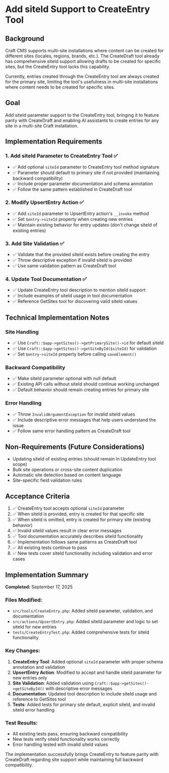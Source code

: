 # Add siteId Support to CreateEntry Tool

## Background

Craft CMS supports multi-site installations where content can be created for different sites (locales, regions, brands, etc.). The CreateDraft tool already has comprehensive siteId support allowing drafts to be created for specific sites, but the CreateEntry tool lacks this capability.

Currently, entries created through the CreateEntry tool are always created for the primary site, limiting the tool's usefulness in multi-site installations where content needs to be created for specific sites.

## Goal

Add siteId parameter support to the CreateEntry tool, bringing it to feature parity with CreateDraft and enabling AI assistants to create entries for any site in a multi-site Craft installation.

## Implementation Requirements

### 1. Add siteId Parameter to CreateEntry Tool ✅
- ✅ Add optional `siteId` parameter to CreateEntry tool method signature
- ✅ Parameter should default to primary site if not provided (maintaining backward compatibility)
- ✅ Include proper parameter documentation and schema annotation
- ✅ Follow the same pattern established in CreateDraft tool

### 2. Modify UpsertEntry Action ✅
- ✅ Add `siteId` parameter to UpsertEntry action's `__invoke` method
- ✅ Set `$entry->siteId` property when creating new entries
- ✅ Maintain existing behavior for entry updates (don't change siteId of existing entries)

### 3. Add Site Validation ✅
- ✅ Validate that the provided siteId exists before creating the entry
- ✅ Throw descriptive exception if invalid siteId is provided
- ✅ Use same validation pattern as CreateDraft tool

### 4. Update Tool Documentation ✅
- ✅ Update CreateEntry tool description to mention siteId support
- ✅ Include examples of siteId usage in tool documentation
- ✅ Reference GetSites tool for discovering valid siteId values

## Technical Implementation Notes

### Site Handling
- ✅ Use `Craft::$app->getSites()->getPrimarySite()->id` for default siteId
- ✅ Use `Craft::$app->getSites()->getSiteById($siteId)` for validation
- ✅ Set `$entry->siteId` property before calling `saveElement()`

### Backward Compatibility
- ✅ Make siteId parameter optional with null default
- ✅ Existing API calls without siteId should continue working unchanged
- ✅ Default behavior should remain creating entries for primary site

### Error Handling
- ✅ Throw `InvalidArgumentException` for invalid siteId values
- ✅ Include descriptive error messages that help users understand the issue
- ✅ Follow same error handling pattern as CreateDraft tool

## Non-Requirements (Future Considerations)

- Updating siteId of existing entries (should remain in UpdateEntry tool scope)
- Bulk site operations or cross-site content duplication
- Automatic site detection based on content language
- Site-specific field validation rules

## Acceptance Criteria

1. ✅ CreateEntry tool accepts optional `siteId` parameter
2. ✅ When siteId is provided, entry is created for that specific site
3. ✅ When siteId is omitted, entry is created for primary site (existing behavior)
4. ✅ Invalid siteId values result in clear error messages
5. ✅ Tool documentation accurately describes siteId functionality
6. ✅ Implementation follows same patterns as CreateDraft tool
7. ✅ All existing tests continue to pass
8. ✅ New tests cover siteId functionality including validation and error cases

## Implementation Summary

**Completed:** September 17, 2025

### Files Modified:
- `src/tools/CreateEntry.php`: Added siteId parameter, validation, and documentation
- `src/actions/UpsertEntry.php`: Added siteId parameter and logic to set siteId for new entries
- `tests/CreateEntryTest.php`: Added comprehensive tests for siteId functionality

### Key Changes:
1. **CreateEntry Tool**: Added optional `siteId` parameter with proper schema annotation and validation
2. **UpsertEntry Action**: Modified to accept and handle siteId parameter for new entries only
3. **Site Validation**: Added validation using `Craft::$app->getSites()->getSiteById()` with descriptive error messages
4. **Documentation**: Updated tool description to include siteId usage and reference to GetSites tool
5. **Tests**: Added tests for primary site default, explicit siteId, and invalid siteId error handling

### Test Results:
- All existing tests pass, ensuring backward compatibility
- New tests verify siteId functionality works correctly
- Error handling tested with invalid siteId values

The implementation successfully brings CreateEntry to feature parity with CreateDraft regarding site support while maintaining full backward compatibility.
